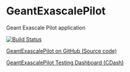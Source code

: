 # GeantExascalePilot
Geant Exascale Pilot application

[![Build Status](https://travis-ci.org/Geant-RnD/GeantExascalePilot.svg?branch=master)](https://travis-ci.org/Geant-RnD/GeantExascalePilot)

[GeantExascalePilot on GitHub (Source code)](https://github.com/Geant-RnD/GeantExascalePilot)

[GeantExascalePilot Testing Dashboard (CDash)](https://cdash.nersc.gov/index.php?project=GeantExascalePilot)
